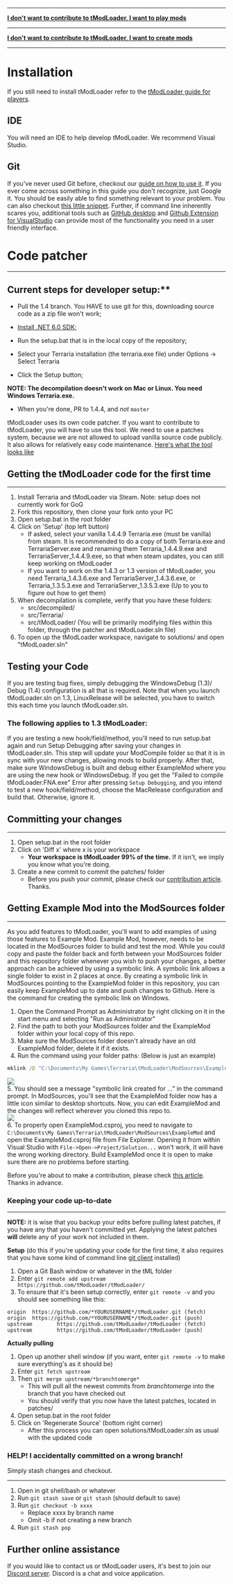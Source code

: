 ___

**[I don't want to contribute to tModLoader, I want to play mods](tModLoader-guide-for-players)**

___

**[I don't want to contribute to tModLoader, I want to create mods](tModLoader-guide-for-developers)**

___

# Installation
If you still need to install tModLoader refer to the [tModLoader guide for players](tModLoader-guide-for-players).

## IDE
You will need an IDE to help develop tModLoader. We recommend Visual Studio.

## Git
If you've never used Git before, checkout our [guide on how to use it](https://github.com/tModLoader/tModLoader/wiki/Intermediate-Git-&-mod-management). If you ever come across something in this guide you don't recognize, just Google it. You should be easily able to find something relevant to your problem. You can also checkout [this little snippet](#further-online-assistance).
Further, if command line inherently scares you, additional tools such as [GitHub desktop](https://desktop.github.com/) and [Github Extension for VisualStudio](https://marketplace.visualstudio.com/items?itemName=GitHub.GitHubExtensionforVisualStudio) can provide most of the functionality you need in a user friendly interface.

# Code patcher
___
## Current steps for developer setup:**
* Pull the 1.4 branch. You HAVE to use git for this, downloading source code as a zip file won't work;

* [Install .NET 6.0 SDK;](https://dotnet.microsoft.com/download/dotnet/6.0) 

* Run the setup.bat that is in the local copy of the repository;

* Select your Terraria installation (the terraria.exe file) under Options -> Select Terraria

* Click the Setup button;

**NOTE: The decompilation doesn't work on Mac or Linux. You need Windows Terraria.exe.**

* When you're done, PR to 1.4.4, and *not* `master`

tModLoader uses its own code patcher. If you want to contribute to tModLoader, you will have to use this tool. We need to use a patches system, because we are not allowed to upload vanilla source code publicly. It also allows for relatively easy code maintenance. [Here's what the tool looks like](https://i.imgur.com/u9Yy1rl.png)

## Getting the tModLoader code for the first time
___
1. Install Terraria and tModLoader via Steam. Note: setup does not currently work for GoG
2. Fork this repository, then clone your fork onto your PC
3. Open setup.bat in the root folder
4. Click on 'Setup' (top left button)
    * If asked, select your vanilla 1.4.4.9 Terraria.exe (must be vanilla) from steam. It is recommended to do a copy of both Terraria.exe and TerrariaServer.exe and renaming them Terraria_1.4.4.9.exe and TerrariaServer_1.4.4.9.exe, so that when steam updates, you can still keep working on tModLoader
    * If you want to work on the 1.4.3 or 1.3 version of tModLoader, you need Terraria_1.4.3.6.exe and TerrariaServer_1.4.3.6.exe, or Terraria_1.3.5.3.exe and TerrariaServer_1.3.5.3.exe (Up to you to figure out how to get them)
5. When decompilation is complete, verify that you have these folders:
    * src/decompiled/
    * src/Terraria/
    * src/tModLoader/ (You will be primarily modifying files within this folder, through the patcher and tModLoader.sln file) 
6. To open up the tModLoader workspace, navigate to solutions/ and open "tModLoader.sln"

## Testing your Code
If you are testing bug fixes, simply debugging the WindowsDebug (1.3)/ Debug (1.4) configuration is all that is required. Note that when you launch tModLoader.sln on 1.3, LinuxRelease will be selected, you have to switch this each time you launch tModLoader.sln.

### The following applies to 1.3 tModLoader:
If you are testing a new hook/field/method, you'll need to run setup.bat again and run Setup Debugging after saving your changes in tModLoader.sln. This step will update your ModCompile folder so that it is in sync with your new changes, allowing mods to build properly. After that, make sure WindowsDebug is built and debug either ExampleMod where you are using the new hook or WindowsDebug.
If you get the "Failed to compile tModLoader.FNA.exe" Error after pressing `Setup Debugging`, and you intend to test a new hook/field/method, choose the MacRelease configuration and build that. Otherwise, ignore it.

## Committing your changes
___
1. Open setup.bat in the root folder
2. Click on 'Diff x' where x is your workspace
    * **Your workspace is tModLoader 99% of the time.** If it isn't, we imply you know what you're doing.
3. Create a new commit to commit the patches/ folder
    * Before you push your commit, please check our [contribution article](https://github.com/tModLoader/tModLoader/blob/master/.github/CONTRIBUTING.md). Thanks.

## Getting Example Mod into the ModSources folder
___
As you add features to tModLoader, you'll want to add examples of using those features to Example Mod. Example Mod, however, needs to be located in the ModSources folder to build and test the mod. While you could copy and paste the folder back and forth between your ModSources folder and this repository folder whenever you wish to push your changes, a better approach can be achieved by using a symbolic link. A symbolic link allows a single folder to exist in 2 places at once. By creating a symbolic link in ModSources pointing to the ExampleMod folder in this repository, you can easily keep ExampleMod up to date and push changes to Github. Here is the command for creating the symbolic link on Windows. 
1. Open the Command Prompt as Administrator by right clicking on it in the start menu and selecting "Run as Administrator" 
2. Find the path to both your ModSources folder and the ExampleMod folder within your local copy of this repo.
3. Make sure the ModSources folder doesn't already have an old ExampleMod folder, delete it if it exists.
4. Run the command using your folder paths: (Below is just an example)
```cmd
mklink /D "C:\Documents\My Games\Terraria\tModLoader\ModSources\ExampleMod" "C:\Users\MyNameHere\Source\Repos\tModLoader\ExampleMod"
```
![](https://i.imgur.com/UmiWFha.png)    
5. You should see a message "symbolic link created for ..." in the command prompt. In ModSources, you'll see that the ExampleMod folder now has a little icon similar to desktop shortcuts. Now, you can edit ExampleMod and the changes will reflect wherever you cloned this repo to.    
![](https://i.imgur.com/pHVnAYN.png)  
6. To properly open ExampleMod.csproj, you need to navigate to `C:\Documents\My Games\Terraria\tModLoader\ModSources\ExampleMod` and open the ExampleMod.csproj file from File Explorer. Opening it from within Visual Studio with `File->Open->Project/Solution...` won't work, it will have the wrong working directory. Build ExampleMod once it is open to make sure there are no problems before starting.

Before you're about to make a contribution, please check [this article](https://github.com/tModLoader/tModLoader/blob/master/.github/CONTRIBUTING.md). Thanks in advance.

### Keeping your code up-to-date
___
**NOTE:** it is wise that you backup your edits before pulling latest patches, if you have any that you haven't committed yet. Applying the latest patches **will** delete any of your work not included in them.

**Setup** (do this if you're updating your code for the first time, it also requires that you have some kind of command line [git client](https://git-scm.com/downloads) installed)
1. Open a Git Bash window or whatever in the tML folder
2. Enter `git remote add upstream https://github.com/tModLoader/tModLoader/`
3. To ensure that it's been setup correctly, enter `git remote -v` and you should see something like this:
```
origin  https://github.com/*YOURUSERNAME*/tModLoader.git (fetch)
origin  https://github.com/*YOURUSERNAME*/tModLoader.git (push)
upstream        https://github.com/tModLoader/tModLoader (fetch)
upstream        https://github.com/tModLoader/tModLoader (push)
```

**Actually pulling**
1. Open up another shell window (if you want, enter `git remote -v` to make sure everything's as it should be)
2. Enter `git fetch upstream`
3. Then `git merge upstream/*branchtomerge*`
   * This will pull all the newest commits from *branchtomerge* into the branch that you have checked out
   * You should verify that you now have the latest patches, located in patches/
4. Open setup.bat in the root folder
5. Click on 'Regenerate Source' (bottom right corner)
   * After this process you can open solutions/tModLoader.sln as usual with the updated code

### HELP! I accidentally committed on a wrong branch!
Simply stash changes and checkout.
___
1. Open in git shell/bash or whatever
2. Run `git stash save` or `git stash` (should default to save)
3. Run `git checkout -b xxxx`
    * Replace xxxx by branch name
    * Omit -b if not creating a new branch
4. Run `git stash pop`

## Further online assistance
If you would like to contact us or tModLoader users, it's best to join our [Discord server](https://tmodloader.net/discord). Discord is a chat and voice application.